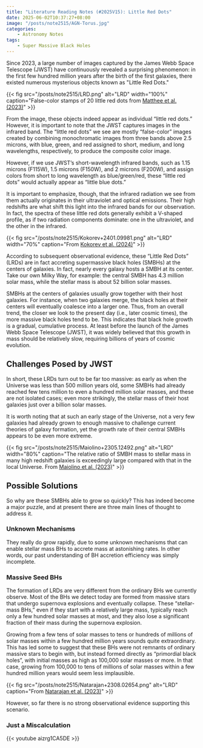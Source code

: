 ```yaml
---
title: "Literature Reading Notes (#2025V15): Little Red Dots"
date: 2025-06-02T10:37:27+08:00
image: "/posts/note2515/AGN-Torus.jpg"
categories:
    - Astronomy Notes
tags:
    - Super Massive Black Holes
---
```


Since 2023, a large number of images captured by the James Webb Space Telescope (JWST) have continuously revealed a surprising phenomenon: in the first few hundred million years after the birth of the first galaxies, there existed numerous mysterious objects known as "Little Red Dots."

{{< fig src="/posts/note2515/LRD.png" alt="LRD" width="100%" caption="False-color stamps of 20 little red dots from <a href='https://arxiv.org/pdf/2306.05448'>Matthee et al. (2023)</a>" >}}

From the image, these objects indeed appear as individual “little red dots.” However, it is important to note that the JWST captures images in the infrared band. The “little red dots” we see are mostly “false-color” images created by combining monochromatic images from three bands above 2.5 microns, with blue, green, and red assigned to short, medium, and long wavelengths, respectively, to produce the composite color image.

However, if we use JWST’s short-wavelength infrared bands, such as 1.15 microns (F115W), 1.5 microns (F150W), and 2 microns (F200W), and assign colors from short to long wavelength as blue/green/red, these “little red dots” would actually appear as “little blue dots.” 

It is important to emphasize, though, that the infrared radiation we see from them actually originates in their ultraviolet and optical emissions. Their high redshifts are what shift this light into the infrared bands for our observation. In fact, the spectra of these little red dots generally exhibit a V-shaped profile, as if two radiation components dominate: one in the ultraviolet, and the other in the infrared.

{{< fig src="/posts/note2515/Kokorev+2401.09981.png" alt="LRD" width="70%" caption="From <a href='https://arxiv.org/pdf/2401.09981'>Kokorev et al. (2024)</a>" >}}

According to subsequent observational evidence, these “Little Red Dots” (LRDs) are in fact accreting supermassive black holes (SMBHs) at the centers of galaxies. In fact, nearly every galaxy hosts a SMBH at its center. Take our own Milky Way, for example: the central SMBH has 4.3 million solar mass, while the stellar mass is about 52 billion solar masses.

SMBHs at the centers of galaxies usually grow together with their host galaxies. For instance, when two galaxies merge, the black holes at their centers will eventually coalesce into a larger one. Thus, from an overall trend, the closer we look to the present day (i.e., later cosmic times), the more massive black holes tend to be. This indicates that black hole growth is a gradual, cumulative process. At least before the launch of the James Webb Space Telescope (JWST), it was widely believed that this growth in mass should be relatively slow, requiring billions of years of cosmic evolution.

## Challenges Posed by JWST

In short, these LRDs turn out to be far too massive: as early as when the Universe was less than 500 million years old, some SMBHs had already reached few tens million to even a hundred million solar masses, and these are not isolated cases; even more strikingly, the stellar mass of their host galaxies just over a billion solar masses.

It is worth noting that at such an early stage of the Universe, not a very few galaxies had already grown to enough massive to challenge current theories of galaxy formation, yet the growth rate of their central SMBHs appears to be even more extreme.

{{< fig src="/posts/note2515/Maiolino+2305.12492.png" alt="LRD" width="80%" caption="The relative ratio of SMBH mass to stellar mass in many high redshift galaxies is exceedingly large compared with that in the local Universe. From <a href='https://arxiv.org/pdf/2305.12492'>Maiolino et al. (2023)</a>" >}}

## Possible Solutions

So why are these SMBHs able to grow so quickly? This has indeed become a major puzzle, and at present there are three main lines of thought to address it.

### Unknown Mechanisms

They really do grow rapidly, due to some unknown mechanisms that can enable stellar mass BHs to accrete mass at astonishing rates. In other words, our past understanding of BH accretion efficiency was simply incomplete.


### Massive Seed BHs

The formation of LRDs are very different from the ordinary BHs we currently observe. Most of the BHs we detect today are formed from massive stars that undergo supernova explosions and eventually collapse. These “stellar-mass BHs,” even if they start with a relatively large mass, typically reach only a few hundred solar masses at most, and they also lose a significant fraction of their mass during the supernova explosion.

Growing from a few tens of solar masses to tens or hundreds of millions of solar masses within a few hundred million years sounds quite extraordinary. This has led some to suggest that these BHs were not remnants of ordinary massive stars to begin with, but instead formed directly as “primordial black holes”, with initial masses as high as 100,000 solar masses or more. In that case, growing from 100,000 to tens of millions of solar masses within a few hundred million years would seem less implausible.

{{< fig src="/posts/note2515/Natarajan+2308.02654.png" alt="LRD" caption="From <a href='https://arxiv.org/pdf/2308.02654'>Natarajan et al. (2023)</a>" >}}

However, so far there is no strong observational evidence supporting this scenario. 


### Just a Miscalculation

{{< youtube aizrg1CA5DE >}}
